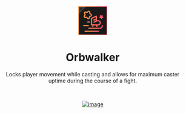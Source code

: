 <div align="center">
  
<img src="Assets/orbwalker_icon.png" alt="Orbwalker IconUrl" width="15%">

# Orbwalker

Locks player movement while casting and allows for maximum caster uptime during the course of a fight.

<br />

[![image](https://discordapp.com/api/guilds/1001823907193552978/embed.png?style=banner2)](https://discord.gg/Zzrcc8kmvy)

</div>
